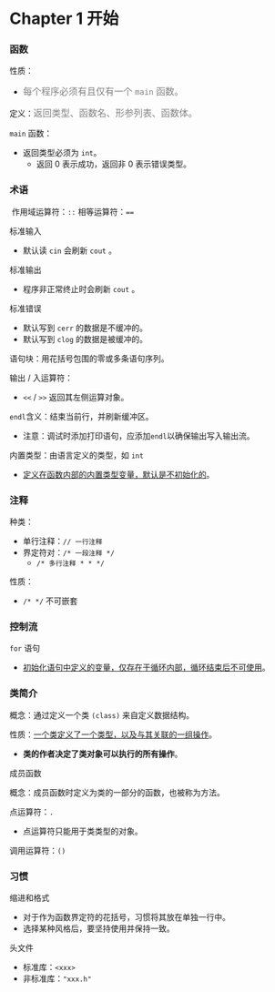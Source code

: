 # Chapter 1 开始



### 函数

性质：

* <font size=3 color="grey">每个程序必须有且仅有一个 `main` 函数。</font>

定义：<font size=3 color="grey">返回类型、函数名、形参列表、函数体。</font>

`main` 函数：

* 返回类型必须为 `int`。
    * 返回 0 表示成功，返回非 0 表示错误类型。



### 术语

​		作用域运算符：`::`    相等运算符：`==`

标准输入

* 默认读 `cin` 会刷新 `cout` 。

标准输出

* 程序非正常终止时会刷新 `cout`  。

标准错误

* 默认写到 `cerr` 的数据是不缓冲的。
* 默认写到 `clog` 的数据是被缓冲的。

语句块：用花括号包围的零或多条语句序列。

输出 / 入运算符：

* `<<` / `>>` 返回其左侧运算对象。

`endl`含义：结束当前行，并刷新缓冲区。

* 注意：调试时添加打印语句，应添加`endl`以确保输出写入输出流。

内置类型：由语言定义的类型，如 `int`

* <u>定义在函数内部的内置类型变量，默认是不初始化的</u>。



### 注释

种类：

* 单行注释：`// 一行注释`
* 界定符对：`/* 一段注释 */`
    * `/* 多行注释
         *
         *
         */`

性质：

* `/* */` 不可嵌套



### 控制流

`for` 语句

* <u>初始化语句中定义的变量，仅存在于循环内部，循环结束后不可使用</u>。



### 类简介

概念：通过定义一个类 `(class)` 来自定义数据结构。

性质：<u>一个类定义了一个类型，以及与其关联的一组操作</u>。

* **类的作者决定了类对象可以执行的所有操作**。

成员函数

概念：成员函数时定义为类的一部分的函数，也被称为方法。

点运算符：`.`

* 点运算符只能用于类类型的对象。

调用运算符：`()`



### 习惯

缩进和格式

* 对于作为函数界定符的花括号，习惯将其放在单独一行中。
* 选择某种风格后，要坚持使用并保持一致。

头文件

* 标准库：`<xxx>`
* 非标准库：`"xxx.h"`
